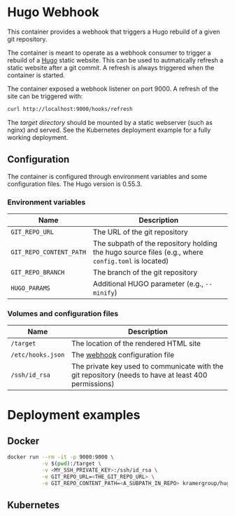 # Hugo Webhook

This container provides a webhook that triggers a Hugo rebuild of a given git repository.

The container is meant to operate as a webhook consumer to trigger a rebuild of a [Hugo](https://http://gohugo.io) static website.
This can be used to autmatically refresh a static website after a git commit. A refresh is always triggered when the container is
started.

The container exposed a webhook listener on port 9000. A refresh of the site can be triggered with:

```bash
curl http://localhost:9000/hooks/refresh
```



The *target directory* should be mounted by a static
webserver (such as nginx) and served. See the Kubernetes deployment example for a fully working deployment.

## Configuration

The container is configured through environment variables and some configuration files. The Hugo version is 0.55.3.

### Environment variables

| Name                    | Description                                                                                        |
| ----------------------- | -------------------------------------------------------------------------------------------------- |
| `GIT_REPO_URL`          | The URL of the git repository                                                                      |
| `GIT_REPO_CONTENT_PATH` | The subpath of the repository holding the hugo source files (e.g., where `config.toml` is located) |
| `GIT_REPO_BRANCH`       | The branch of the git repository                                                                   |
| `HUGO_PARAMS`           | Additional HUGO parameter (e.g., `--minify`)                                                       |

### Volumes and configuration files

| Name              | Description                                                                                          |
| ----------------- | ---------------------------------------------------------------------------------------------------- |
| `/target`         | The location of the rendered HTML site                                                               |
| `/etc/hooks.json` | The [webhook](https://github.com/adnanh/webhook) configuration file                                  |
| `/ssh/id_rsa`     | The private key used to communicate with the git repository (needs to have at least 400 permissions) |

# Deployment examples

## Docker

```bash
docker run --rm -it -p 9000:9000 \
           -v $(pwd):/target \
           -v <MY_SSH_PRIVATE_KEY>:/ssh/id_rsa \
           -e GIT_REPO_URL=<THE_GIT_REPO_URL> \
           -e GIT_REPO_CONTENT_PATH=<A_SUBPATH_IN_REPO> kramergroup/hugo
```

## Kubernetes

